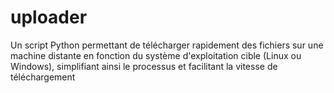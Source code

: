 # uploader
Un script Python permettant de télécharger rapidement des fichiers sur une machine distante en fonction du système d'exploitation cible (Linux ou Windows), simplifiant ainsi le processus et facilitant la vitesse de téléchargement
